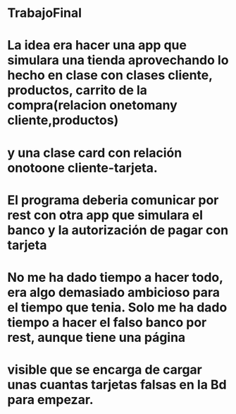 # TrabajoFinal

# La idea era hacer una app que simulara una tienda aprovechando lo hecho en clase con clases cliente, productos, carrito de la compra(relacion onetomany cliente,productos)
# y una clase card con relación onotoone cliente-tarjeta. 
# El programa deberia comunicar por rest con otra app que simulara el banco y la autorización de pagar con tarjeta
# No me ha dado tiempo a hacer todo, era algo demasiado ambicioso para el tiempo que tenia. Solo me ha dado tiempo a hacer el falso banco por rest, aunque tiene una página 
# visible que se encarga de cargar unas cuantas tarjetas falsas en la Bd para empezar.

